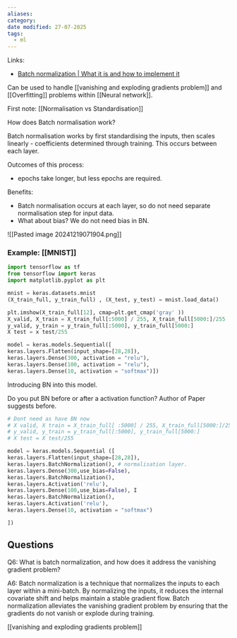 ```yaml
---
aliases: 
category: 
date modified: 27-07-2025
tags:
  - ml
---
```

Links:
- [Batch normalization | What it is and how to implement it](https://www.youtube.com/watch?v=yXOMHOpbon8&list=PLcWfeUsAys2nPgh-gYRlexc6xvscdvHqX&index=2)

Can be used to handle [[vanishing and exploding gradients problem]] and [[Overfitting]] problems within [[Neural network]].

First note:
[[Normalisation vs Standardisation]]

How does Batch normalisation work?

Batch normalisation works by first standardising the inputs, then scales linearly - coefficients determined through training. This occurs between each layer.

Outcomes of this process:
- epochs take longer, but less epochs are required.

Benefits:
- Batch normalisation occurs at each layer, so do not need separate normalisation step for input data.
- What about bias? We do not need bias in BN.

![[Pasted image 20241219071904.png]]


### Example: [[MNIST]]

```python
import tensorflow as tf
from tensorflow import keras
import matplotlib.pyplot as plt

mnist = keras.datasets.mnist
(X_train_full, y_train_full) , (X_test, y_test) = mnist.load_data()

plt.imshow(X_train_full[12], cmap=plt.get_cmap('gray' ))
X_valid, X_train = X_train_full[:5000] / 255, X_train_full[5000:]/255
y_valid, y_train = y_train_full[:5000], y_train_full[5000:]
X test = x test/255

model = keras.models.Sequential([
keras.layers.Flatten(input_shape=[28,28]),
keras.layers.Dense(300, activation = "relu"),
keras.layers.Dense(100, activation = "relu"),
keras.layers.Dense(10, activation = "softmax")])

```

Introducing BN into this model.

Do you put BN before or after a activation function? Author of Paper suggests before.
```python
# Dont need as have BN now
# X valid, X train = X_train_full[ :5000] / 255, X_train_full[5000:]/255
# y_valid, y_train = y_train_full[:5000], y_train_full[5000:]
# X test = X test/255

model = keras.models.Sequential ([
keras.layers.Flatten(input_shape=[28,28]),
keras.layers.BatchNormalization(), # normalisation layer.
keras.layers.Dense(300,use_bias=False),
keras.layers.BatchNormalization(),
keras.layers.Activation('relu'),
keras.layers.Dense(100,use_bias=False), I
keras.layers.BatchNormalization(),
keras.layers.Activation('relu'),
keras.layers.Dense(10, activation = "softmax")

])
```

## Questions

Q6: What is batch normalization, and how does it address the vanishing gradient problem?

A6: Batch normalization is a technique that normalizes the inputs to each layer within a mini-batch. By normalizing the inputs, it reduces the internal covariate shift and helps maintain a stable gradient flow. Batch normalization alleviates the vanishing gradient problem by ensuring that the gradients do not vanish or explode during training.

[[vanishing and exploding gradients problem]]
